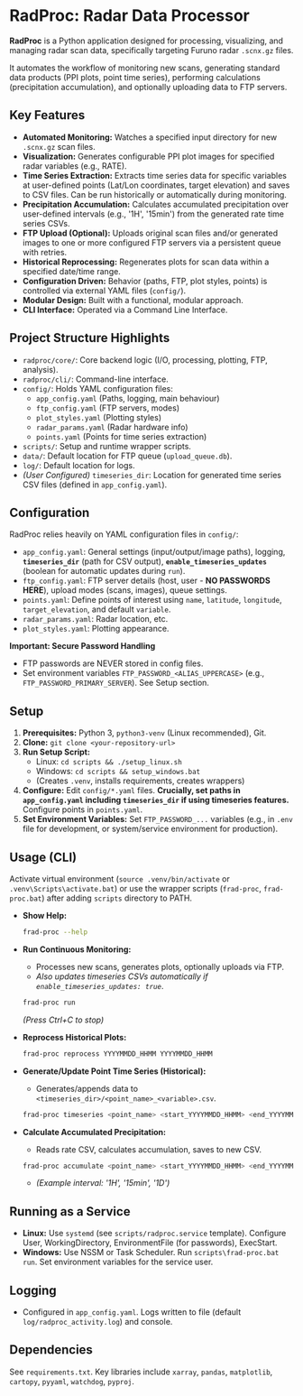 # RadProc: Radar Data Processor

**RadProc** is a Python application designed for processing, visualizing, and managing radar scan data, specifically targeting Furuno radar `.scnx.gz` files.

It automates the workflow of monitoring new scans, generating standard data products (PPI plots, point time series), performing calculations (precipitation accumulation), and optionally uploading data to FTP servers.

## Key Features

*   **Automated Monitoring:** Watches a specified input directory for new `.scnx.gz` scan files.
*   **Visualization:** Generates configurable PPI plot images for specified radar variables (e.g., RATE).
*   **Time Series Extraction:** Extracts time series data for specific variables at user-defined points (Lat/Lon coordinates, target elevation) and saves to CSV files. Can be run historically or automatically during monitoring.
*   **Precipitation Accumulation:** Calculates accumulated precipitation over user-defined intervals (e.g., '1H', '15min') from the generated rate time series CSVs.
*   **FTP Upload (Optional):** Uploads original scan files and/or generated images to one or more configured FTP servers via a persistent queue with retries.
*   **Historical Reprocessing:** Regenerates plots for scan data within a specified date/time range.
*   **Configuration Driven:** Behavior (paths, FTP, plot styles, points) is controlled via external YAML files (`config/`).
*   **Modular Design:** Built with a functional, modular approach.
*   **CLI Interface:** Operated via a Command Line Interface.

## Project Structure Highlights

*   `radproc/core/`: Core backend logic (I/O, processing, plotting, FTP, analysis).
*   `radproc/cli/`: Command-line interface.
*   `config/`: Holds YAML configuration files:
    *   `app_config.yaml` (Paths, logging, main behaviour)
    *   `ftp_config.yaml` (FTP servers, modes)
    *   `plot_styles.yaml` (Plotting styles)
    *   `radar_params.yaml` (Radar hardware info)
    *   `points.yaml` (Points for time series extraction)
*   `scripts/`: Setup and runtime wrapper scripts.
*   `data/`: Default location for FTP queue (`upload_queue.db`).
*   `log/`: Default location for logs.
*   *(User Configured)* `timeseries_dir`: Location for generated time series CSV files (defined in `app_config.yaml`).

## Configuration

RadProc relies heavily on YAML configuration files in `config/`:

*   `app_config.yaml`: General settings (input/output/image paths), logging, **`timeseries_dir`** (path for CSV output), **`enable_timeseries_updates`** (boolean for automatic updates during `run`).
*   `ftp_config.yaml`: FTP server details (host, user - **NO PASSWORDS HERE**), upload modes (scans, images), queue settings.
*   `points.yaml`: Define points of interest using `name`, `latitude`, `longitude`, `target_elevation`, and default `variable`.
*   `radar_params.yaml`: Radar location, etc.
*   `plot_styles.yaml`: Plotting appearance.

**Important: Secure Password Handling**

*   FTP passwords are NEVER stored in config files.
*   Set environment variables `FTP_PASSWORD_<ALIAS_UPPERCASE>` (e.g., `FTP_PASSWORD_PRIMARY_SERVER`). See Setup section.

## Setup

1.  **Prerequisites:** Python 3, `python3-venv` (Linux recommended), Git.
2.  **Clone:** `git clone <your-repository-url>`
3.  **Run Setup Script:**
    *   Linux: `cd scripts && ./setup_linux.sh`
    *   Windows: `cd scripts && setup_windows.bat`
    *   (Creates `.venv`, installs requirements, creates wrappers)
4.  **Configure:** Edit `config/*.yaml` files. **Crucially, set paths in `app_config.yaml` including `timeseries_dir` if using timeseries features.** Configure points in `points.yaml`.
5.  **Set Environment Variables:** Set `FTP_PASSWORD_...` variables (e.g., in `.env` file for development, or system/service environment for production).

## Usage (CLI)

Activate virtual environment (`source .venv/bin/activate` or `.venv\Scripts\activate.bat`) or use the wrapper scripts (`frad-proc`, `frad-proc.bat`) after adding `scripts` directory to PATH.

*   **Show Help:**
    ```bash
    frad-proc --help
    ```

*   **Run Continuous Monitoring:**
    *   Processes new scans, generates plots, optionally uploads via FTP.
    *   *Also updates timeseries CSVs automatically if `enable_timeseries_updates: true`*.
    ```bash
    frad-proc run
    ```
    *(Press Ctrl+C to stop)*

*   **Reprocess Historical Plots:**
    ```bash
    frad-proc reprocess YYYYMMDD_HHMM YYYYMMDD_HHMM
    ```

*   **Generate/Update Point Time Series (Historical):**
    *   Generates/appends data to `<timeseries_dir>/<point_name>_<variable>.csv`.
    ```bash
    frad-proc timeseries <point_name> <start_YYYYMMDD_HHMM> <end_YYYYMMDD_HHMM> [--variable VAR]
    ```

*   **Calculate Accumulated Precipitation:**
    *   Reads rate CSV, calculates accumulation, saves to new CSV.
    ```bash
    frad-proc accumulate <point_name> <start_YYYYMMDD_HHMM> <end_YYYYMMDD_HHMM> <interval> [--variable RATE_VAR] [--output-file PATH]
    ```
    *   *(Example interval: '1H', '15min', '1D')*

## Running as a Service

*   **Linux:** Use `systemd` (see `scripts/radproc.service` template). Configure User, WorkingDirectory, EnvironmentFile (for passwords), ExecStart.
*   **Windows:** Use NSSM or Task Scheduler. Run `scripts\frad-proc.bat run`. Set environment variables for the service user.

## Logging

*   Configured in `app_config.yaml`. Logs written to file (default `log/radproc_activity.log`) and console.

## Dependencies

See `requirements.txt`. Key libraries include `xarray`, `pandas`, `matplotlib`, `cartopy`, `pyyaml`, `watchdog`, `pyproj`.